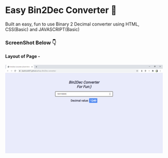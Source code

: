 # Easy Bin2Dec Converter 🔧 

Built an easy, fun to use Binary 2 Decimal converter using HTML, CSS(Basic) and JAVASCRIPT(Basic)

### ScreenShot Below 👇

#### Layout of Page -

![screenshot](https://github.com/deathook007/Easy-Bin2Dec-converter/blob/master/Bin2Dec%20Converter%20__%20Dont%20think%20much.png)


